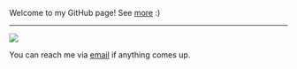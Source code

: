 Welcome to my GitHub page! See [more](https://yx1441.github.io) :)

---
<img src="https://github-readme-stats.vercel.app/api/top-langs?username=yx1441&layout=compact"/>

You can reach me via [email](mailto:yao.xu@nyu.edu?subject=GitHub) if anything comes up.
